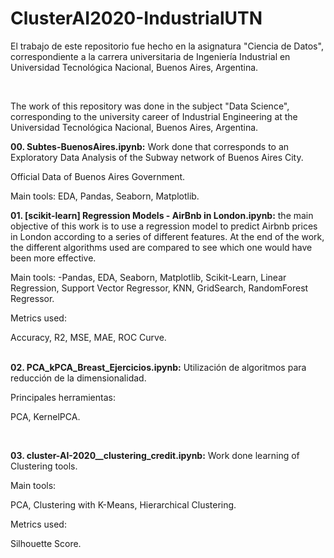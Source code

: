 # ClusterAI2020-IndustrialUTN

El trabajo de este repositorio fue hecho en la asignatura "Ciencia de Datos", correspondiente a la carrera universitaria de Ingeniería Industrial en Universidad Tecnológica Nacional, Buenos Aires, Argentina.

<br>

The work of this repository was done in the subject "Data Science", corresponding to the university career of Industrial Engineering at the Universidad Tecnológica Nacional, Buenos Aires, Argentina.
<br>

<b> 00. Subtes-BuenosAires.ipynb:</b> Work done that corresponds to an Exploratory Data Analysis of the Subway network of Buenos Aires City.

Official Data of Buenos Aires Government.

Main tools:
EDA, Pandas, Seaborn, Matplotlib.
<br>

<b> 01. [scikit-learn] Regression Models - AirBnb in London.ipynb:</b> the main objective of this work is to use a regression model to predict Airbnb prices in London according to a series of different features. At the end of the work, the different algorithms used are compared to see which one would have been more effective.

Main tools:
-Pandas, EDA, Seaborn, Matplotlib, Scikit-Learn, Linear Regression, Support Vector Regressor, KNN, GridSearch, RandomForest Regressor.

Metrics used:

Accuracy, R2, MSE, MAE, ROC Curve.

<br>
<b> 02. PCA_kPCA_Breast_Ejercicios.ipynb:</b> Utilización de algoritmos para reducción de la dimensionalidad. 

Principales herramientas: 

PCA, KernelPCA.

<br>

<b> 03. cluster-AI-2020__clustering_credit.ipynb:</b> Work done learning of Clustering tools.

Main tools:

PCA, Clustering with K-Means, Hierarchical Clustering.

Metrics used:

Silhouette Score.
